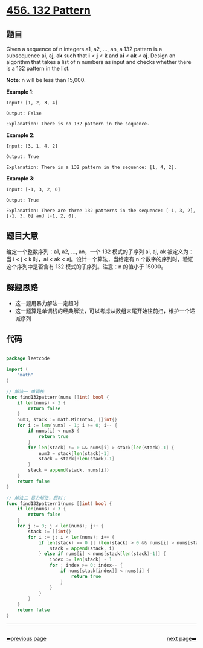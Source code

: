 # [456. 132 Pattern](https://leetcode.com/problems/132-pattern/)


## 题目

Given a sequence of n integers a1, a2, ..., an, a 132 pattern is a subsequence a**i**, a**j**, a**k** such that **i** < **j** < **k** and a**i** < a**k** < a**j**. Design an algorithm that takes a list of n numbers as input and checks whether there is a 132 pattern in the list.

**Note**: n will be less than 15,000.

**Example 1**:

    Input: [1, 2, 3, 4]
    
    Output: False
    
    Explanation: There is no 132 pattern in the sequence.

**Example 2**:

    Input: [3, 1, 4, 2]
    
    Output: True
    
    Explanation: There is a 132 pattern in the sequence: [1, 4, 2].

**Example 3**:

    Input: [-1, 3, 2, 0]
    
    Output: True
    
    Explanation: There are three 132 patterns in the sequence: [-1, 3, 2], [-1, 3, 0] and [-1, 2, 0].


## 题目大意


给定一个整数序列：a1, a2, ..., an，一个 132 模式的子序列 ai, aj, ak 被定义为：当 i < j < k 时，ai < ak < aj。设计一个算法，当给定有 n 个数字的序列时，验证这个序列中是否含有 132 模式的子序列。注意：n 的值小于 15000。


## 解题思路


- 这一题用暴力解法一定超时
- 这一题算是单调栈的经典解法，可以考虑从数组末尾开始往前扫，维护一个递减序列



## 代码

```go

package leetcode

import (
	"math"
)

// 解法一 单调栈
func find132pattern(nums []int) bool {
	if len(nums) < 3 {
		return false
	}
	num3, stack := math.MinInt64, []int{}
	for i := len(nums) - 1; i >= 0; i-- {
		if nums[i] < num3 {
			return true
		}
		for len(stack) != 0 && nums[i] > stack[len(stack)-1] {
			num3 = stack[len(stack)-1]
			stack = stack[:len(stack)-1]
		}
		stack = append(stack, nums[i])
	}
	return false
}

// 解法二 暴力解法，超时！
func find132pattern1(nums []int) bool {
	if len(nums) < 3 {
		return false
	}
	for j := 0; j < len(nums); j++ {
		stack := []int{}
		for i := j; i < len(nums); i++ {
			if len(stack) == 0 || (len(stack) > 0 && nums[i] > nums[stack[len(stack)-1]]) {
				stack = append(stack, i)
			} else if nums[i] < nums[stack[len(stack)-1]] {
				index := len(stack) - 1
				for ; index >= 0; index-- {
					if nums[stack[index]] < nums[i] {
						return true
					}
				}
			}
		}
	}
	return false
}

```



----------------------------------------------
<div style="display: flex;justify-content: space-between;align-items: center;">
<p><a href="https://books.halfrost.com/leetcode/ChapterFour/0400~0499/0455.Assign-Cookies/">⬅️previous page</a></p>
<p><a href="https://books.halfrost.com/leetcode/ChapterFour/0400~0499/0457.Circular-Array-Loop/">next page➡️</a></p>
</div>
